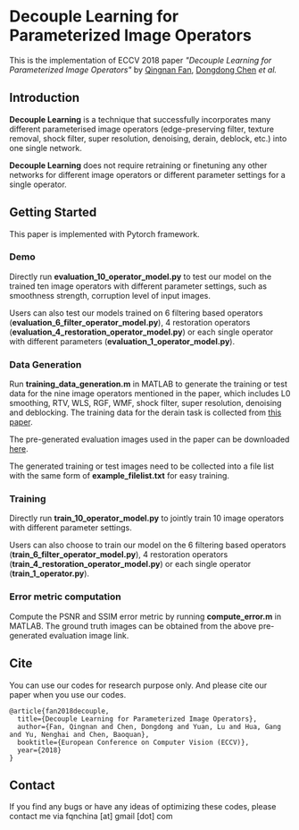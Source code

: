 Decouple Learning for Parameterized Image Operators
=======

This is the implementation of ECCV 2018 paper *"Decouple Learning for Parameterized Image Operators"* by [Qingnan Fan](<https://fqnchina.github.io/homepage/>), [Dongdong Chen](<http://www.dongdongchen.bid/>) *et al.*

Introduction
----
**Decouple Learning** is a technique that successfully incorporates many different parameterised image operators (edge-preserving filter, texture removal, shock filter, super resolution, denoising, derain, deblock, etc.) into one single network. 

**Decouple Learning** does not require retraining or finetuning any other networks for different image operators or different parameter settings for a single operator.

## Getting Started

This paper is implemented with Pytorch framework.

### Demo

Directly run **evaluation_10_operator_model.py** to test our model on the trained ten image operators with different parameter settings, such as smoothness strength, corruption level of input images.

Users can also test our models trained on 6 filtering based operators (**evaluation_6_filter_operator_model.py**), 4 restoration operators (**evaluation_4_restoration_operator_model.py**) or each single operator with different parameters (**evaluation_1_operator_model.py**).

### Data Generation 

Run **training_data_generation.m** in MATLAB to generate the training or test data for the nine image operators mentioned in the paper, which includes L0 smoothing, RTV, WLS, RGF, WMF, shock filter, super resolution, denoising and deblocking. The training data for the derain task is collected from [this paper](<https://github.com/jinnovation/rainy-image-dataset>).

The pre-generated evaluation images used in the paper can be downloaded [here](<https://drive.google.com/open?id=1hJyG5NNEQOal-3jxuroQ2Zxe7mJz7e40>).

The generated training or test images need to be collected into a file list with the same form of **example_filelist.txt** for easy training.

### Training

Directly run **train_10_operator_model.py** to jointly train 10 image operators with different parameter settings.

Users can also choose to train our model on the 6 filtering based operators (**train_6_filter_operator_model.py**), 4 restoration operators (**train_4_restoration_operator_model.py**) or each single operator (**train_1_operator.py**).

### Error metric computation

Compute the PSNR and SSIM error metric by running **compute_error.m** in MATLAB. The ground truth images can be obtained from the above pre-generated evaluation image link.

Cite
----

You can use our codes for research purpose only. And please cite our paper when you use our codes.
```
@article{fan2018decouple,
  title={Decouple Learning for Parameterized Image Operators},
  author={Fan, Qingnan and Chen, Dongdong and Yuan, Lu and Hua, Gang and Yu, Nenghai and Chen, Baoquan},
  booktitle={European Conference on Computer Vision (ECCV)},
  year={2018}
}
```
Contact
-------

If you find any bugs or have any ideas of optimizing these codes, please contact me via fqnchina [at] gmail [dot] com



